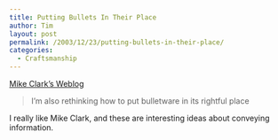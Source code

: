 ```yaml
---
title: Putting Bullets In Their Place
author: Tim
layout: post
permalink: /2003/12/23/putting-bullets-in-their-place/
categories:
  - Craftsmanship
---
```

[Mike Clark&#8217;s Weblog][1]

> I&#8217;m also rethinking how to put bulletware in its rightful place

I really like Mike Clark, and these are interesting ideas about conveying information.

 [1]: http://www.clarkware.com/cgi/blosxom/2003/12/23#Bulletware "Mike Clark's Weblog"
